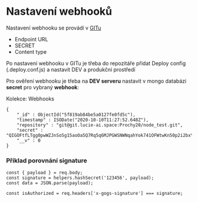 # Nastavení webhooků

Nastavení webhooku se provádí v [GITu](https://git.lucie-ai.space)
* Endpoint URL
* SECRET
* Content type

Po nastavení webhooku v GITu je třeba do repozitáře přidat Deploy config (.deploy.conf.js) a nastavit DEV a produkční prostředí

Pro ověření webhooku je třeba na **DEV serveru** nastavit v mongo databázi **secret** pro vybraný **webhook**:

Kolekce: Webhooks

```
{
    "_id" : ObjectId("5f819ab84be5a0127fe0fd5c"),
    "timestamp" : ISODate("2020-10-10T11:27:52.648Z"),
    "repository" : "git@git.lucie-ai.space:Prochy20/node_test.git",
    "secret" : "QIGOFtfLTgg0pwWZJnSo5g15aoOa5Q7Rq5q6MJPGWSNWNqahYok741OFWtwKn50p2i2bxY5PJVgMVHB84y35h43LHldvXyeVRXPcRwHlnDR5jtn2xeviU9ZW",
    "__v" : 0
}

```

### Příklad porovnání signature

```
const { payload } = req.body;
const signature = helpers.hashSecret('123456', payload);
const data = JSON.parse(payload);

const isAuthorized = req.headers['x-gogs-signature'] === signature;
```